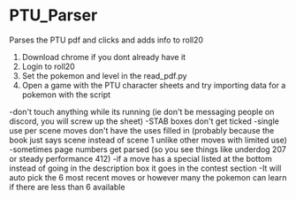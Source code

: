# PTU_Parser
Parses the PTU pdf and clicks and adds info to roll20

1. Download chrome if you dont already have it
2. Login to roll20
3. Set the pokemon and level in the read_pdf.py
4. Open a game with the PTU character sheets and try importing data for a pokemon with the script

-don't touch anything while its running (ie don't be messaging people on discord, you will screw up the sheet)
-STAB boxes don't get ticked
-single use per scene moves don't have the uses filled in (probably because the book just says scene instead of scene 1 unlike other moves with limited use)
-sometimes page numbers get parsed (so you see things like underdog 207 or steady performance 412)
-if a move has a special listed at the bottom instead of going in the description box it goes in the contest section
-It will auto pick the 6 most recent moves or however many the pokemon can learn if there are less than 6 available
